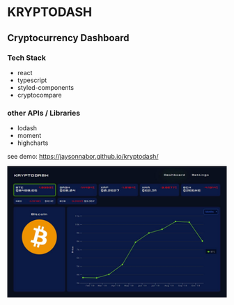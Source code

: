 # KRYPTODASH

## Cryptocurrency Dashboard

### Tech Stack

- react
- typescript
- styled-components
- cryptocompare

### other APIs / Libraries

- lodash
- moment
- highcharts

see demo: https://jaysonnabor.github.io/kryptodash/

![Preview](kryptodash.jpg)

